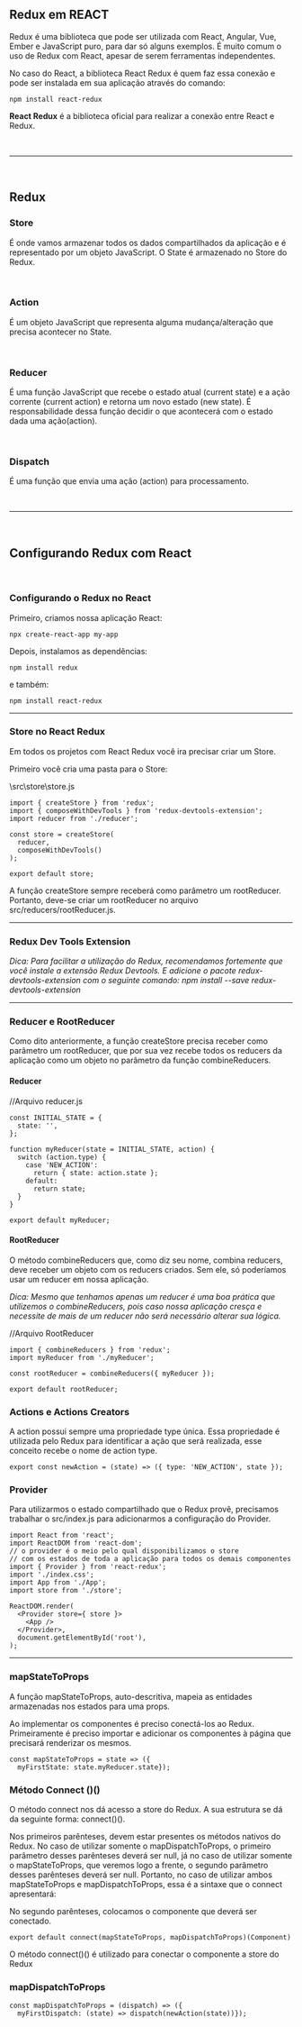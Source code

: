 ## Redux em REACT

Redux é uma biblioteca que pode ser utilizada com React, Angular, Vue, Ember e JavaScript puro, para dar só alguns exemplos. É muito comum o uso de Redux com React, apesar de serem ferramentas independentes.

 No caso do React, a biblioteca React Redux é quem faz essa conexão e pode ser instalada em sua aplicação através do comando:

`npm install react-redux`

**React Redux** é a biblioteca oficial para realizar a conexão entre React e Redux.

<br>

---

<br>

## **Redux**

### Store

É onde vamos armazenar todos os dados compartilhados da aplicação e é representado por um objeto JavaScript. O State é armazenado no Store do Redux.

<br>

### Action 

É um objeto JavaScript que representa alguma mudança/alteração que precisa acontecer no State.

<br>

### Reducer

É uma função JavaScript que recebe o estado atual (current state) e a ação corrente (current action) e retorna um novo estado (new state). É responsabilidade dessa função decidir o que acontecerá com o estado dada uma ação(action).

<br>

### Dispatch

É uma função que envia uma ação (action) para processamento.

<br>

---

<br>

## Configurando Redux com React

<br>

### Configurando o Redux no React

Primeiro, criamos nossa aplicação React:

`npx create-react-app my-app`

Depois, instalamos as dependências:

`npm install redux`

e também:

`npm install react-redux`

---

### Store no React Redux

Em todos os projetos com React Redux você ira precisar criar um Store.

Primeiro você cria uma pasta para o Store:

\\src\\store\\store.js

```
import { createStore } from 'redux';
import { composeWithDevTools } from 'redux-devtools-extension';
import reducer from './reducer';

const store = createStore(
  reducer,
  composeWithDevTools()
);

export default store;

```

A função createStore sempre receberá como parâmetro um rootReducer. Portanto, deve-se criar um rootReducer no arquivo src/reducers/rootReducer.js.

---

### Redux Dev Tools Extension

_Dica: Para facilitar a utilização do Redux, recomendamos fortemente que você instale a extensão Redux Devtools. E adicione o pacote redux-devtools-extension com o seguinte comando: npm install --save redux-devtools-extension_

---

### Reducer e RootReducer

Como dito anteriormente, a função createStore precisa receber como parâmetro um rootReducer, que por sua vez recebe todos os reducers da aplicação como um objeto no parâmetro da função combineReducers.

#### **Reducer**

//Arquivo reducer.js 
```
const INITIAL_STATE = {
  state: '',
};

function myReducer(state = INITIAL_STATE, action) {
  switch (action.type) {
    case 'NEW_ACTION':
      return { state: action.state };
    default:
      return state;
  }
}

export default myReducer;
```
#### **RootReducer**
O método combineReducers que, como diz seu nome, combina reducers, deve receber um objeto com os reducers criados. Sem ele, só poderíamos usar um reducer em nossa aplicação.

_Dica: Mesmo que tenhamos apenas um reducer é uma boa prática que utilizemos o combineReducers, pois caso nossa aplicação cresça e necessite de mais de um reducer não será necessário alterar sua lógica._

//Arquivo RootReducer
```
import { combineReducers } from 'redux';
import myReducer from './myReducer';

const rootReducer = combineReducers({ myReducer });

export default rootReducer;
```

### Actions e Actions Creators

A action possui sempre uma propriedade type única. Essa propriedade é utilizada pelo Redux para identificar a ação que será realizada, esse conceito recebe o nome de action type.

```
export const newAction = (state) => ({ type: 'NEW_ACTION', state });
```

### Provider

Para utilizarmos o estado compartilhado que o Redux provê, precisamos trabalhar o src/index.js para adicionarmos a configuração do Provider.

```
import React from 'react';
import ReactDOM from 'react-dom';
// o provider é o meio pelo qual disponibilizamos o store
// com os estados de toda a aplicação para todos os demais componentes
import { Provider } from 'react-redux';
import './index.css';
import App from './App';
import store from './store';

ReactDOM.render(
  <Provider store={ store }>
    <App />
  </Provider>,
  document.getElementById('root'),
);
```

---
### mapStateToProps

A função mapStateToProps, auto-descritiva, mapeia as entidades armazenadas nos estados para uma props.

Ao implementar os componentes é preciso conectá-los ao Redux. Primeiramente é preciso importar e adicionar os componentes à página que precisará renderizar os mesmos.

```
const mapStateToProps = state => ({
  myFirstState: state.myReducer.state});
```

### Método Connect ()()

O método connect nos dá acesso a store do Redux. A sua estrutura se dá da seguinte forma: connect()().

Nos primeiros parênteses, devem estar presentes os métodos nativos do Redux. No caso de utilizar somente o mapDispatchToProps, o primeiro parâmetro desses parênteses deverá ser null, já no caso de utilizar somente o mapStateToProps, que veremos logo a frente, o segundo parâmetro desses parênteses deverá ser null. Portanto, no caso de utilizar ambos mapStateToProps e mapDispatchToProps, essa é a sintaxe que o connect apresentará:

No segundo parênteses, colocamos o componente que deverá ser conectado.

```
export default connect(mapStateToProps, mapDispatchToProps)(Component)
```

O método connect()() é utilizado para conectar o componente a store do Redux

### mapDispatchToProps

```
const mapDispatchToProps = (dispatch) => ({
  myFirstDispatch: (state) => dispatch(newAction(state))});
```
